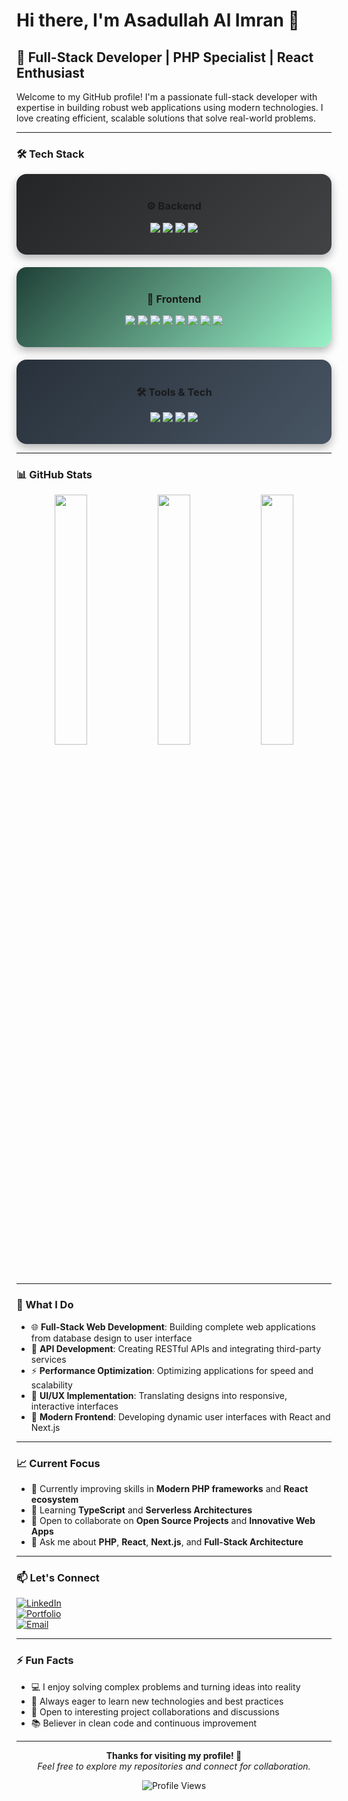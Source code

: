 # Hi there, I'm Asadullah Al Imran 👋

## 🚀 Full-Stack Developer | PHP Specialist | React Enthusiast

Welcome to my GitHub profile! I'm a passionate full-stack developer with expertise in building robust web applications using modern technologies. I love creating efficient, scalable solutions that solve real-world problems.

---

### 🛠️ Tech Stack

<div align="center">

  <div style="display: flex; flex-wrap: wrap; justify-content: center; gap: 20px;">

  <!-- Backend -->
  <div style="flex: 1; min-width: 250px; padding: 18px; border-radius: 16px; background: linear-gradient(135deg,#232526,#414345); box-shadow: 0 6px 14px rgba(0,0,0,0.3); transition: transform 0.3s ease;">
    <h3 align="center">⚙️ Backend</h3>
    <p align="center">
      <img src="https://img.shields.io/badge/PHP-777BB4?style=for-the-badge&logo=php&logoColor=white" />
      <img src="https://img.shields.io/badge/Laravel-FF2D20?style=for-the-badge&logo=laravel&logoColor=white" />
      <img src="https://img.shields.io/badge/MySQL-005C84?style=for-the-badge&logo=mysql&logoColor=white" />
      <img src="https://img.shields.io/badge/PostgreSQL-316192?style=for-the-badge&logo=postgresql&logoColor=white" />
    </p>
  </div>

  <!-- Frontend -->
  <div style="flex: 1; min-width: 250px; padding: 18px; border-radius: 16px; background: linear-gradient(135deg,#1f4037,#99f2c8); box-shadow: 0 6px 14px rgba(0,0,0,0.3); transition: transform 0.3s ease;">
    <h3 align="center">🎨 Frontend</h3>
    <p align="center">
      <img src="https://img.shields.io/badge/JavaScript-F7DF1E?style=for-the-badge&logo=javascript&logoColor=black" />
      <img src="https://img.shields.io/badge/React-20232A?style=for-the-badge&logo=react&logoColor=61DAFB" />
      <img src="https://img.shields.io/badge/Next.js-000000?style=for-the-badge&logo=nextdotjs&logoColor=white" />
      <img src="https://img.shields.io/badge/jQuery-0769AD?style=for-the-badge&logo=jquery&logoColor=white" />
      <img src="https://img.shields.io/badge/Bootstrap-7952B3?style=for-the-badge&logo=bootstrap&logoColor=white" />
      <img src="https://img.shields.io/badge/TailwindCSS-38B2AC?style=for-the-badge&logo=tailwind-css&logoColor=white" />
      <img src="https://img.shields.io/badge/HTML5-E34F26?style=for-the-badge&logo=html5&logoColor=white" />
      <img src="https://img.shields.io/badge/CSS3-1572B6?style=for-the-badge&logo=css3&logoColor=white" />
    </p>
  </div>

  <!-- Tools -->
  <div style="flex: 1; min-width: 250px; padding: 18px; border-radius: 16px; background: linear-gradient(135deg,#28313B,#485563); box-shadow: 0 6px 14px rgba(0,0,0,0.3); transition: transform 0.3s ease;">
    <h3 align="center">🛠️ Tools & Tech</h3>
    <p align="center">
      <img src="https://img.shields.io/badge/Git-F05032?style=for-the-badge&logo=git&logoColor=white" />
      <img src="https://img.shields.io/badge/Docker-2496ED?style=for-the-badge&logo=docker&logoColor=white" />
      <img src="https://img.shields.io/badge/Linux-FCC624?style=for-the-badge&logo=linux&logoColor=black" />
      <img src="https://img.shields.io/badge/VS_Code-007ACC?style=for-the-badge&logo=visual-studio-code&logoColor=white" />
    </p>
  </div>

  </div>
</div>

---

### 📊 GitHub Stats

<div align="center">

  <img src="https://github-readme-stats.vercel.app/api?username=asadullah00alimran&show_icons=true&theme=radical&hide_border=true" width="32%" />

  <img src="https://github-readme-stats.vercel.app/api/top-langs/?username=asadullah00alimran&layout=compact&theme=radical&hide_border=true" width="32%" />

  <img src="https://streak-stats.demolab.com?user=asadullah00alimran&theme=radical&hide_border=true" width="32%" />

</div>



---

### 💼 What I Do

- 🌐 **Full-Stack Web Development**: Building complete web applications from database design to user interface  
- 🔧 **API Development**: Creating RESTful APIs and integrating third-party services  
- ⚡ **Performance Optimization**: Optimizing applications for speed and scalability  
- 🎨 **UI/UX Implementation**: Translating designs into responsive, interactive interfaces  
- 📱 **Modern Frontend**: Developing dynamic user interfaces with React and Next.js  

---

### 📈 Current Focus

- 🔭 Currently improving skills in **Modern PHP frameworks** and **React ecosystem**  
- 🌱 Learning **TypeScript** and **Serverless Architectures**  
- 👯 Open to collaborate on **Open Source Projects** and **Innovative Web Apps**  
- 💬 Ask me about **PHP**, **React**, **Next.js**, and **Full-Stack Architecture**  

---

### 📫 Let's Connect

[![LinkedIn](https://img.shields.io/badge/LinkedIn-0077B5?style=for-the-badge&logo=linkedin&logoColor=white)](https://www.linkedin.com/in/asadullah-al-imran00/)  
[![Portfolio](https://img.shields.io/badge/Portfolio-000000?style=for-the-badge&logo=About.me&logoColor=white)](https://aai-portfolio.vercel.app/)  
[![Email](https://img.shields.io/badge/Email-D14836?style=for-the-badge&logo=gmail&logoColor=white)](mailto:al.asadullah.imran@gmail.com)  

---

### ⚡ Fun Facts

- 💻 I enjoy solving complex problems and turning ideas into reality  
- 🎯 Always eager to learn new technologies and best practices  
- 🤝 Open to interesting project collaborations and discussions  
- 📚 Believer in clean code and continuous improvement  

---

<div align="center">
  
**Thanks for visiting my profile! 🚀**  
*Feel free to explore my repositories and connect for collaboration.*  

![Profile Views](https://komarev.com/ghpvc/?username=asadullah00alimran&color=blueviolet&style=flat-square&label=Profile+Views)

</div>
